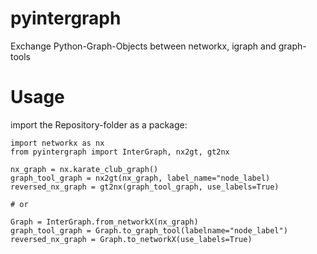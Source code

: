 # pyintergraph
Exchange Python-Graph-Objects between networkx, igraph and graph-tools

# Usage
import the Repository-folder as a package:

```
import networkx as nx
from pyintergraph import InterGraph, nx2gt, gt2nx

nx_graph = nx.karate_club_graph()
graph_tool_graph = nx2gt(nx_graph, label_name="node_label)
reversed_nx_graph = gt2nx(graph_tool_graph, use_labels=True)

# or

Graph = InterGraph.from_networkX(nx_graph)
graph_tool_graph = Graph.to_graph_tool(labelname="node_label")
reversed_nx_graph = Graph.to_networkX(use_labels=True)
```
